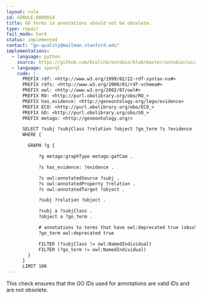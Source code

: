 ```yaml
---
layout: rule
id: GORULE:0000014
title: GO terms in annotations should not be obsolete.
type: repair
fail_mode: hard
status: implemented
contact: "go-quality@mailman.stanford.edu"
implementations:
  - language: python
    source: https://github.com/biolink/ontobio/blob/master/ontobio/io/assocparser.py#L438
  - language: sparql
    code: |-
      PREFIX rdf: <http://www.w3.org/1999/02/22-rdf-syntax-ns#>
      PREFIX rdfs: <http://www.w3.org/2000/01/rdf-schema#>
      PREFIX owl: <http://www.w3.org/2002/07/owl#>
      PREFIX RO: <http://purl.obolibrary.org/obo/RO_>
      PREFIX has_evidence: <http://geneontology.org/lego/evidence>
      PREFIX ECO: <http://purl.obolibrary.org/obo/ECO_>
      PREFIX GO: <http://purl.obolibrary.org/obo/GO_>
      PREFIX metago: <http://geneontology.org/>

      SELECT ?subj ?subjClass ?relation ?object ?go_term ?s ?evidence
      WHERE {

        GRAPH ?g {

            ?g metago:graphType metago:gafCam .

            ?s has_evidence: ?evidence .

            ?s owl:annotatedSource ?subj .
            ?s owl:annotatedProperty ?relation .
            ?s owl:annotatedTarget ?object .

            ?subj ?relation ?object .

            ?subj a ?subjClass .
            ?object a ?go_term .

            # annotations to terms that have owl:deprecated true (obsolete)
            ?go_term owl:deprecated true

            FILTER (?subjClass != owl:NamedIndividual)
            FILTER (?go_term != owl:NamedIndividual)
        }
      }
      LIMIT 100
---
```

This check ensures that the GO IDs used for annotations are valid IDs
and are not obsolete.
